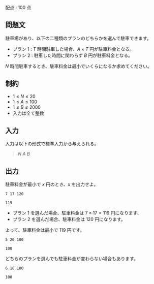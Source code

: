 配点 : $100$ 点

## 問題文

駐車場があり、以下の二種類のプランのどちらかを選んで駐車できます。

- プラン $1$ : $T$ 時間駐車した場合、$A \times T$ 円が駐車料金となる。
- プラン $2$ : 駐車した時間に関わらず $B$ 円が駐車料金となる。

$N$ 時間駐車するとき、駐車料金は最小でいくらになるか求めてください。

## 制約

- $1 \leq N \leq 20$
- $1 \leq A \leq 100$
- $1 \leq B \leq 2000$
- 入力は全て整数

## 入力

入力は以下の形式で標準入力から与えられる。

> $N$ $A$ $B$

## 出力

駐車料金が最小で $x$ 円のとき、$x$ を出力せよ。

```input1
7 17 120
```

```output1
119
```

- プラン $1$ を選んだ場合、駐車料金は $7 \times 17=119$ 円になります、
- プラン $2$ を選んだ場合、駐車料金は $120$ 円になります。

よって、駐車料金は最小で $119$ 円です。

```input2
5 20 100
```

```output2
100
```

どちらのプランを選んでも駐車料金が変わらない場合もあります。

```input3
6 18 100
```

```output3
100
```